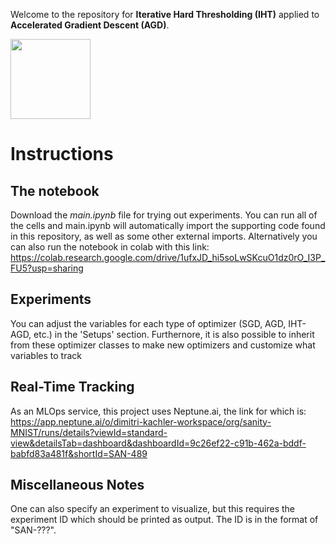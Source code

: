 Welcome to the repository for **Iterative Hard Thresholding (IHT)** applied to **Accelerated Gradient Descent (AGD)**. 


<img src="https://upload.wikimedia.org/wikipedia/commons/thumb/c/c6/PyTorch_logo_black.svg/2560px-PyTorch_logo_black.svg.png" width="128"/>

# Instructions

## The notebook
Download the *main.ipynb* file for trying out experiments.
You can run all of the cells and main.ipynb will automatically import the supporting code found in this repository, as well as some other external imports. Alternatively you can also run the notebook in colab with this link:
https://colab.research.google.com/drive/1ufxJD_hi5soLwSKcuO1dz0rO_I3P_FU5?usp=sharing

## Experiments
You can adjust the variables for each type of optimizer (SGD, AGD, IHT-AGD, etc.) in the 'Setups' section. Furthernore, it is also possible to inherit from these optimizer classes to make new optimizers and customize what variables to track

## Real-Time Tracking
As an MLOps service, this project uses Neptune.ai, the link for which is:
https://app.neptune.ai/o/dimitri-kachler-workspace/org/sanity-MNIST/runs/details?viewId=standard-view&detailsTab=dashboard&dashboardId=9c26ef22-c91b-462a-bddf-babfd83a481f&shortId=SAN-489

## Miscellaneous Notes
One can also specify an experiment to visualize, but this requires the experiment ID which should be printed as output. The ID is in the format of "SAN-???".


